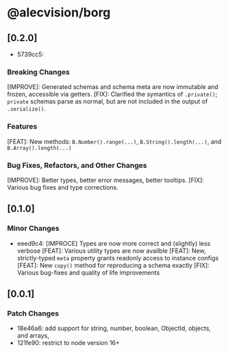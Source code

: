# @alecvision/borg

## [0.2.0]

- 5739cc5:
### Breaking Changes
[IMPROVE]: Generated schemas and schema meta are now immutable and frozen, accessible via getters.
[FIX]: Clarified the symantics of `.private()`; `private` schemas parse as normal, but are not included in the output of `.serialize()`.

### Features
[FEAT]: New methods: `B.Number().range(...)`, `B.String().length(...)`, and `B.Array().length(...)`

### Bug Fixes, Refactors, and Other Changes
[IMPROVE]: Better types, better error messages, better tooltips.
[FIX]: Various bug fixes and type corrections.


## [0.1.0]

### Minor Changes
- eeed9c4:
[IMPROCE] Types are now more correct and (slightly) less verbose
[FEAT]: Various utility types are now availble
[FEAT]: New, strictly-typed `meta` property grants readonly access to instance configs
[FEAT]: New `copy()` method for reproducing a schema exactly
[FIX]: Various bug-fixes and quality of life improvements


## [0.0.1]

### Patch Changes
- 18e46a6: add support for string, number, boolean, ObjectId, objects, and arrays,
- 121fe90: restrict to node version 16+
